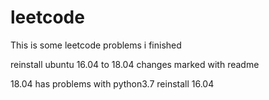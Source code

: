 # leetcode
This is some leetcode problems i finished

reinstall ubuntu 16.04 to 18.04 changes marked with readme

18.04 has problems with python3.7 reinstall 16.04


